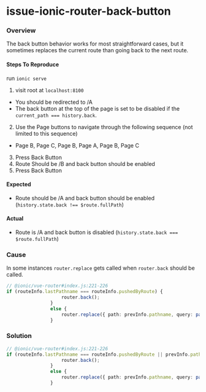 # issue-ionic-router-back-button

### Overview
The back button behavior works for most straightforward cases, but it sometimes replaces the current route than going back to the next route. 

#### Steps To Reproduce
run `ionic serve`

1. visit root at `localhost:8100`
  - You should be redirected to /A
  - The back button at the top of the page is set to be disabled if the `current_path === history.back`.

2. Use the Page buttons to navigate through the following sequence (not limited to this sequence)
  - Page B, Page C, Page B, Page A, Page B, Page C
  
3. Press Back Button
4. Route Should be /B and back button should be enabled
5. Press Back Button

#### Expected
-  Route should be /A and back button should be enabled
(`history.state.back !== $route.fullPath`)

#### Actual
- Route is /A and back button is disabled
(`history.state.back === $route.fullPath`)


### Cause
In some instances `router.replace` gets called when `router.back` should be called.
```typescript
// @ionic/vue-router#index.js:221-226
if (routeInfo.lastPathname === routeInfo.pushedByRoute) {
                    router.back();
                }
                else {
                    router.replace({ path: prevInfo.pathname, query: parseQuery(prevInfo.search) });
                }
```

### Solution
```typescript
// @ionic/vue-router#index.js:221-226
if (routeInfo.lastPathname === routeInfo.pushedByRoute || prevInfo.pathname === routeInfo.pushedByRoute) {
                    router.back();
                }
                else {
                    router.replace({ path: prevInfo.pathname, query: parseQuery(prevInfo.search) });
                }
```

  

